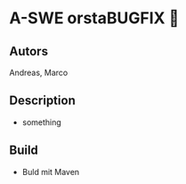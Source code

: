# A-SWE orstaBUGFIX :metal:
## Autors
Andreas, Marco
## Description
- something
## Build
- Buld mit Maven
